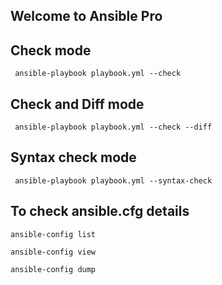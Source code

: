 ## Welcome to Ansible Pro ##

## Check mode 
``` ansible-playbook playbook.yml --check```
## Check and Diff mode 
``` ansible-playbook playbook.yml --check --diff```

## Syntax check mode
``` ansible-playbook playbook.yml --syntax-check```

## To check ansible.cfg details

``` ansible-config list ```

``` ansible-config view ```

``` ansible-config dump ```
